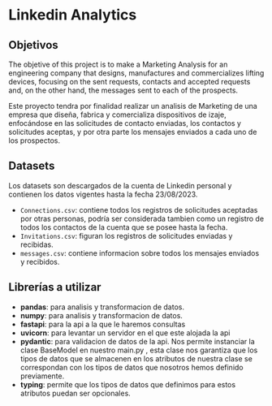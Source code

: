 # Linkedin Analytics

## Objetivos

The objetive of this project is to make a Marketing Analysis for an engineering company that designs, manufactures and commercializes lifting devices, focusing on the sent requests, contacts and accepted requests and, on the other hand, the messages sent to each of the prospects.

Este proyecto tendra por finalidad realizar un analisis de Marketing de una empresa que diseña, fabrica y comercializa dispositivos de izaje, enfocándose en las solicitudes de contacto enviadas, los contactos y solicitudes aceptas, y por otra parte los mensajes enviados a cada uno de los prospectos.

## Datasets

Los datasets son descargados de la cuenta de Linkedin personal y contienen los datos vigentes hasta la fecha 23/08/2023.

- `Connections.csv`: contiene todos los registros de solicitudes aceptadas por otras personas, podría ser considerada tambien como un registro de todos los contactos de la cuenta que se posee hasta la fecha. 
- `Invitations.csv`: figuran los registros de solicitudes enviadas y recibidas.
- `messages.csv`: contiene informacion sobre todos los mensajes enviados y recibidos.

## Librerías a utilizar

- **pandas**: para analisis y transformacion de datos.
- **numpy**: para analisis y transformacion de datos.
- **fastapi**: para la api a la que le haremos consultas
- **uvicorn**: para levantar un servidor en el que este alojada la api
- **pydantic**: para validacion de datos de la api. Nos permite instanciar la clase BaseModel en nuestro main.py , esta clase nos garantiza que los tipos de datos que se almacenen en los atributos de nuestra clase se correspondan con los tipos de datos que nosotros hemos definido previamente.
- **typing**: permite que los tipos de datos que definimos para estos atributos puedan ser opcionales.